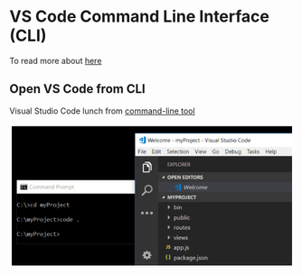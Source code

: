 # VS Code Command Line Interface (CLI)

To read more about [here](https://code.visualstudio.com/docs/editor/command-line)

## Open VS Code from CLI

Visual Studio Code lunch from [command-line tool](https://code.visualstudio.com/docs/editor/command-line#_launching-from-command-line)

![VSCodeOpenCli](https://github.com/MofaggolHoshen/Exercises/blob/master/ThinkThrough/VSCodeTricsTrips/VsCodeLaunchingFromCommandLine.PNG)
